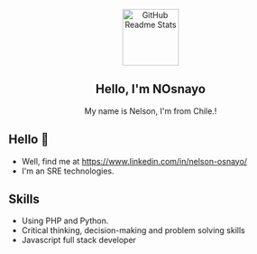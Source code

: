 <p align="center">
 <img width="100px" src="https://media.giphy.com/media/du3J3cXyzhj75IOgvA/giphy.gif" align="center" alt="GitHub Readme Stats" />
 <h2 align="center">Hello, I'm NOsnayo</h2>
 <p align="center">My name is Nelson, I'm from Chile.!</p>

## Hello 👋
* Well, find me at https://www.linkedin.com/in/nelson-osnayo/
* I'm an SRE technologies.

## Skills
* Using PHP and Python.
* Critical thinking, decision-making and problem solving skills
* Javascript full stack developer
</p>
